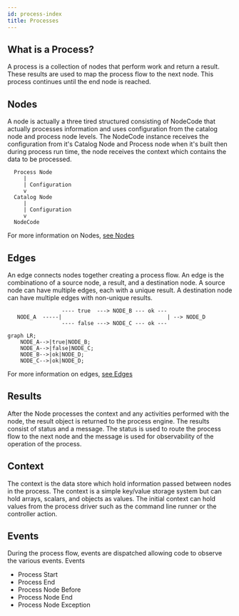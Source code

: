 ```yaml
---
id: process-index
title: Processes
---
```


## What is a Process?

A process is a collection of nodes that perform work and return a result. These results are used to map the process flow to the next node. This process continues until the end node is reached.

## Nodes

A node is actually a three tired structured consisting of NodeCode that actually processes information and uses configuration from the catalog node and process node levels. The NodeCode instance receives the configuration from it's Catalog Node and Process node when it's built then during process run time, the node receives the context which contains the data to be processed.

```
  Process Node
     |
     | Configuration
     v
  Catalog Node
     |
     | Configuration
     v
  NodeCode
```

For more information on Nodes, [see Nodes](./nodes)

## Edges

An edge connects nodes together creating a process flow. An edge is the combinationo of a source node, a result, and a destination node. A source node can have multiple edges, each with a unique result. A destination node can have multiple edges with non-unique results.

```
                 ---- true  ---> NODE_B --- ok ---
   NODE_A  -----|                                 | --> NODE_D
                 ---- false ---> NODE_C --- ok ---

```

```mermaid
graph LR;
    NODE_A-->|true|NODE_B;
    NODE_A-->|false|NODE_C;
    NODE_B-->|ok|NODE_D;
    NODE_C-->|ok|NODE_D;
```

For more information on edges, [see Edges](./edges)

## Results

After the Node processes the context and any activities performed with the node, the result object is returned to the process engine. The results consist of status and a message. The status is used to route the process flow to the next node and the message is used for observability of the operation of the process.

## Context

The context is the data store which hold information passed between nodes in the process. The context is a simple key/value storage system but can hold arrays, scalars, and objects as values. The initial context can hold values from the process driver such as the command line runner or the controller action.

## Events

During the process flow, events are dispatched allowing code to observe the various events. 
Events
* Process Start
* Process End
* Process Node Before
* Process Node End
* Process Node Exception